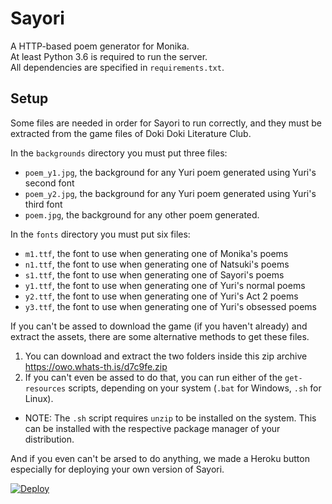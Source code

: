 # Sayori

A HTTP-based poem generator for Monika.  
At least Python 3.6 is required to run the server.  
All dependencies are specified in `requirements.txt`.

## Setup

Some files are needed in order for Sayori to run correctly, and they must be extracted from the game files of Doki Doki Literature Club.

In the `backgrounds` directory you must put three files:
- `poem_y1.jpg`, the background for any Yuri poem generated using Yuri's second font
- `poem_y2.jpg`, the background for any Yuri poem generated using Yuri's third font
- `poem.jpg`, the background for any other poem generated.

In the `fonts` directory you must put six files:
- `m1.ttf`, the font to use when generating one of Monika's poems
- `n1.ttf`, the font to use when generating one of Natsuki's poems
- `s1.ttf`, the font to use when generating one of Sayori's poems
- `y1.ttf`, the font to use when generating one of Yuri's normal poems
- `y2.ttf`, the font to use when generating one of Yuri's Act 2 poems
- `y3.ttf`, the font to use when generating one of Yuri's obsessed poems

If you can't be assed to download the game (if you haven't already) and extract the assets, there are some alternative methods to get these files.

1. You can download and extract the two folders inside this zip archive https://owo.whats-th.is/d7c9fe.zip  
2. If you can't even be assed to do that, you can run either of the `get-resources` scripts, depending on your system (`.bat` for Windows, `.sh` for Linux).
 - NOTE: The `.sh` script requires `unzip` to be installed on the system. This can be installed with the respective package manager of your distribution.

And if you even can't be arsed to do anything, we made a Heroku button especially for deploying your own version of Sayori.

[![Deploy](https://www.herokucdn.com/deploy/button.svg)](https://heroku.com/deploy)